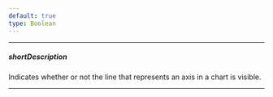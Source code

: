 ```yaml
---
default: true
type: Boolean
---
```

---
##### shortDescription
Indicates whether or not the line that represents an axis in a chart is visible.

---
